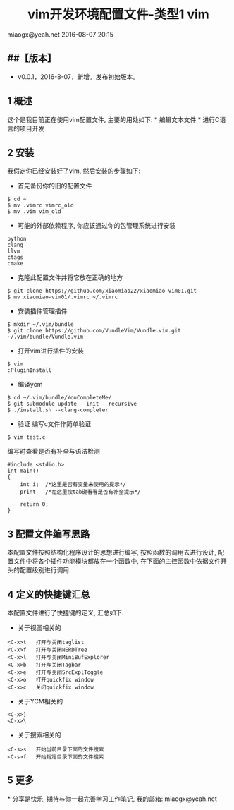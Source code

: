 <h1 align="center">vim开发环境配置文件-类型1 vim</h1>
miaogx@yeah.net
2016-08-07 20:15

##【版本】
----
* v0.0.1，2016-8-07，新增。发布初始版本。

<h2 name="1">1 概述</h2>
这个是我目前正在使用vim配置文件, 主要的用处如下:
* 编辑文本文件
* 进行C语言的项目开发

<h2 name="2">2 安装</h2>
我假定你已经安装好了vim, 然后安装的步骤如下:

* 首先备份你的旧的配置文件
```
$ cd ~
$ mv .vimrc vimrc_old
$ mv .vim vim_old
```
* 可能的外部依赖程序, 你应该通过你的包管理系统进行安装
```
python
clang
llvm
ctags
cmake
```
* 克隆此配置文件并将它放在正确的地方
```
$ git clone https://github.com/xiaomiao22/xiaomiao-vim01.git
$ mv xiaomiao-vim01/.vimrc ~/.vimrc 
```
* 安装插件管理插件
```
$ mkdir ~/.vim/bundle
$ git clone https://github.com/VundleVim/Vundle.vim.git ~/.vim/bundle/Vundle.vim
```

* 打开vim进行插件的安装
```
$ vim
:PluginInstall
```
* 编译ycm
```
$ cd ~/.vim/bundle/YouCompleteMe/
$ git submodule update --init --recursive
$ ./install.sh --clang-completer
```
* 验证
编写c文件作简单验证
```
$ vim test.c
```
编写时查看是否有补全与语法检测

```
#include <stdio.h>
int main()
{
	int i;	/*这里是否有变量未使用的提示*/
	print	/*在这里按tab键看看是否有补全提示*/

	return 0;
}
```

<h2 name="3">3 配置文件编写思路</h2>
本配置文件按照结构化程序设计的思想进行编写, 按照函数的调用去进行设计, 配置文件中将各个插件功能模块都放在一个函数中, 在下面的主控函数中依据文件开头的配置级别进行调用.


<h2 name="4">4 定义的快捷键汇总</h2>
本配置文件进行了快捷键的定义, 汇总如下:

* 关于视图相关的
```
<C-x>t   打开与关闭taglist
<C-x>f   打开与关闭NERDTree
<C-x>l   打开与关闭MiniBufExplorer
<C-x>b   打开与关闭Tagbar
<C-x>e   打开与关闭SrcExplToggle
<C-x>o   打开quickfix window
<C-x>c   关闭quickfix window
```
* 关于YCM相关的
```
<C-x>]
<C-x>\
```
* 关于搜索相关的
```
<C-s>s   开始当前目录下面的文件搜索
<C-s>f   开始指定目录下面的文件搜索
```


<h2 name="5">5 更多</h2>
* 分享是快乐, 期待与你一起完善学习工作笔记, 我的邮箱: miaogx@yeah.net
